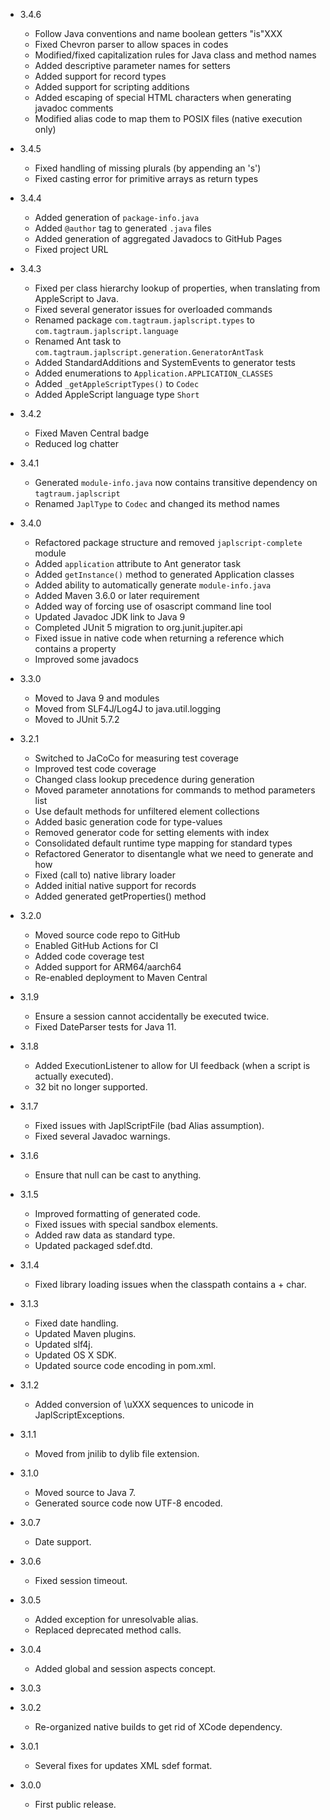 - 3.4.6

  - Follow Java conventions and name boolean getters "is"XXX
  - Fixed Chevron parser to allow spaces in codes
  - Modified/fixed capitalization rules for Java class and method names
  - Added descriptive parameter names for setters
  - Added support for record types
  - Added support for scripting additions 
  - Added escaping of special HTML characters when generating
    javadoc comments
  - Modified alias code to map them to POSIX files (native execution only) 


- 3.4.5

  - Fixed handling of missing plurals (by appending an 's')
  - Fixed casting error for primitive arrays as return types


- 3.4.4

  - Added generation of `package-info.java`
  - Added `@author` tag to generated `.java` files
  - Added generation of aggregated Javadocs to GitHub Pages
  - Fixed project URL


- 3.4.3

  - Fixed per class hierarchy lookup of properties, when
    translating from AppleScript to Java.
  - Fixed several generator issues for overloaded commands
  - Renamed package `com.tagtraum.japlscript.types` to `com.tagtraum.japlscript.language`
  - Renamed Ant task to `com.tagtraum.japlscript.generation.GeneratorAntTask`
  - Added StandardAdditions and SystemEvents to generator tests
  - Added enumerations to `Application.APPLICATION_CLASSES`
  - Added `_getAppleScriptTypes()` to `Codec`
  - Added AppleScript language type `Short`


- 3.4.2
  
  - Fixed Maven Central badge
  - Reduced log chatter

- 3.4.1

  - Generated `module-info.java` now contains transitive dependency 
    on `tagtraum.japlscript`
  - Renamed `JaplType` to `Codec` and changed its method names


- 3.4.0

  - Refactored package structure and removed `japlscript-complete` module
  - Added `application` attribute to Ant generator task
  - Added `getInstance()` method to generated Application classes
  - Added ability to automatically generate `module-info.java`
  - Added Maven 3.6.0 or later requirement
  - Added way of forcing use of osascript command line tool
  - Updated Javadoc JDK link to Java 9
  - Completed JUnit 5 migration to org.junit.jupiter.api
  - Fixed issue in native code when returning a reference which contains a property
  - Improved some javadocs

 
- 3.3.0

  - Moved to Java 9 and modules
  - Moved from SLF4J/Log4J to java.util.logging
  - Moved to JUnit 5.7.2


- 3.2.1
  - Switched to JaCoCo for measuring test coverage
  - Improved test code coverage
  - Changed class lookup precedence during generation
  - Moved parameter annotations for commands to method parameters list
  - Use default methods for unfiltered element collections
  - Added basic generation code for type-values
  - Removed generator code for setting elements with index
  - Consolidated default runtime type mapping for standard types
  - Refactored Generator to disentangle what we need to generate and how
  - Fixed (call to) native library loader
  - Added initial native support for records 
  - Added generated getProperties() method 


- 3.2.0

  - Moved source code repo to GitHub
  - Enabled GitHub Actions for CI
  - Added code coverage test
  - Added support for ARM64/aarch64
  - Re-enabled deployment to Maven Central


- 3.1.9

  - Ensure a session cannot accidentally be executed twice.
  - Fixed DateParser tests for Java 11.


- 3.1.8

  - Added ExecutionListener to allow for UI feedback (when a script is actually executed).
  - 32 bit no longer supported.


- 3.1.7

  - Fixed issues with JaplScriptFile (bad Alias assumption).
  - Fixed several Javadoc warnings.


- 3.1.6

  - Ensure that null can be cast to anything.


- 3.1.5

  - Improved formatting of generated code.
  - Fixed issues with special sandbox elements.
  - Added raw data as standard type.
  - Updated packaged sdef.dtd.


- 3.1.4

  - Fixed library loading issues when the classpath contains a + char.


- 3.1.3

  - Fixed date handling.
  - Updated Maven plugins.
  - Updated slf4j.
  - Updated OS X SDK.
  - Updated source code encoding in pom.xml.


- 3.1.2

  - Added conversion of \uXXX sequences to unicode in JaplScriptExceptions.


- 3.1.1

  - Moved from jnilib to dylib file extension.


- 3.1.0

  - Moved source to Java 7.
  - Generated source code now UTF-8 encoded.


- 3.0.7

  - Date support.


- 3.0.6

  - Fixed session timeout.


- 3.0.5

  - Added exception for unresolvable alias.
  - Replaced deprecated method calls.


- 3.0.4

  - Added global and session aspects concept.


- 3.0.3


- 3.0.2

  - Re-organized native builds to get rid of XCode dependency.


- 3.0.1

  - Several fixes for updates XML sdef format.


- 3.0.0

  - First public release.